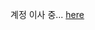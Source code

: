 <!--
<img src="profile.png" height="180">

<h1> Hello world! I'm Pincette1223(EGL)! </h1>

<h2>I am a middle school student in Korea who dreams of becoming a programmer.</h2>

<p>
  <h2>My Social Media</h2>
  <em>
    <h3>
    Youtube
      <a href="https://www.youtube.com/channel/UCy1rs9healcnL7izuNS8IkA">
        핀셋
      </a>
    </h3>
  </em>
  <em>
  <h3>
    Discord
    <a href="https://discord.com/users/782167918452146176">
      핀셋#2228
    </a>
  </h3>
  <h3>
    Blog
      <a href="https://pincette1223.github.io">
        핀셋의 개발일지
      </a>
    </h3>
    </em>
  </em>
</p>

<br />
<h2> My development stack </h2>

![HTML5](https://img.shields.io/badge/-HTML5-F05032.svg?&style=for-the-badge&logo=HTML5&logoColor=white)
![CSS3](https://img.shields.io/badge/-CSS3-007ACC.svg?&style=for-the-badge&logo=CSS3&logoColor=white)
![JavaScript](https://img.shields.io/badge/-JavaScript-F7DF1E.svg?&style=for-the-badge&logo=Javascript&logoColor=white)
![Python](https://img.shields.io/badge/-Python-3776AB.svg?&style=for-the-badge&logo=Python&logoColor=white)
![C Language](https://img.shields.io/badge/-C%20Language-A8B9CC.svg?&style=for-the-badge&logo=C&logoColor=white)
![Node.js](https://img.shields.io/badge/-Nodejs-43853d.svg?&style=for-the-badge&logo=Node.js&logoColor=white)
![React](https://img.shields.io/badge/-React-61DAFB.svg?style=for-the-badge&logo=React&logoColor=white)
![Next.js](https://img.shields.io/badge/-Nextjs-000000.svg?style=for-the-badge&logo=Next.js&logoColor=white)
![Unity](https://img.shields.io/badge/-Unity-FFFFFF.svg?style=for-the-badge&logo=Unity&logoColor=white)
![Git](https://img.shields.io/badge/-Git-F05032.svg?&style=for-the-badge&logo=Git&logoColor=white)
![GitHub](https://img.shields.io/badge/-GitHub-181717.svg?&style=for-the-badge&logo=GitHub&logoColor=white)
![Netlify](https://img.shields.io/badge/-Netlify-00C7B7.svg?&style=for-the-badge&logo=Netlify&logoColor=white)
![Heroku](https://img.shields.io/badge/-Heroku-430098.svg?&style=for-the-badge&logo=Heroku&logoColor=white)
![Firebase](https://img.shields.io/badge/-Firebase-FFCA28.svg?&style=for-the-badge&logo=Firebase&logoColor=white)

<br/>

<h2> Using tools </h2>

![Visual Studio Code](https://img.shields.io/badge/-Visual%20Studio%20Code-007ACC.svg?&style=for-the-badge&logo=VisualStudioCode&logoColor=white)
![Visual Studio](https://img.shields.io/badge/-Visual%20Studio-5C2D91.svg?style=for-the-badge&logo=VisualStudio&logoColor=white)
![IntelliJ IDEA](https://img.shields.io/badge/-IntelliJ%20IDEA-000000.svg?style=for-the-badge&logo=IntelliJIDEA&logoColor=white)
![PyCharm](https://img.shields.io/badge/-PyCharm-000000.svg?style=for-the-badge&logo=PyCharm&logoColor=white)

<h2>My projects</h2>
<table>
  <tbody>
    <tr>
      <td>
        <a href="https://github.com/Pincette1223/devels" title="devels">
          <p>This is a site that adds some features after clone coding the Google extension Momentum.</p>
        </a>
        <a href="https://pincette1223.github.io/devels/" title="Shortcut">Go To Devels</a>
      </td>
      <td>
        <a href="https://github.com/Pincette1223/KotlinPluginPrac" title="KotlinPluginPrac">
          <p>This is a project developed a Minecraft plugin in Kotlin language.</p>
        </a>
        <a href="https://github.com/Pincette1223/KotlinPluginPrac/releases/download/KotlinPluginPrac.jar/KotlinPluginPrac.jar" title="Download">Download KotlinPluginPrac</a>
      </td>
      <td>
        <a href="https://github.com/Pincette1223/blockchain" title="blockchain">
          <p>This is a project that was implemented a simple blockchain using Typescript.</p>
        </a>
      </td>
    </tr>
  </tbody>
</table>
<b><em><a href="https://github.com/Pincette1223?tab=repositories">More Projects...</a></em></b>

---

<p align="center">
  Thanks for viewing my github profile!
</p>
-->

계정 이사 중...
<a href="https://github.com/eungyolee">here</a>
